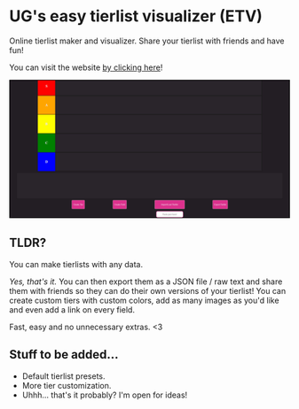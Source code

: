 # UG's easy tierlist visualizer (ETV)
Online tierlist maker and visualizer. Share your tierlist with friends and have fun!

You can visit the website [by clicking here](https://ugdev.xyz/etv)!

<img style="border: 1px solid black;" src="src/example.png"/>

## TLDR?
You can make tierlists with any data. 

*Yes, that's it.* You can then export them as a JSON file / raw text and share them with friends so they can do their own versions of your tierlist! You can create custom tiers with custom colors, add as many images as you'd like and even add a link on every field. 

Fast, easy and no unnecessary extras. <3

## Stuff to be added...
- Default tierlist presets.
- More tier customization.
- Uhhh... that's it probably? I'm open for ideas!
